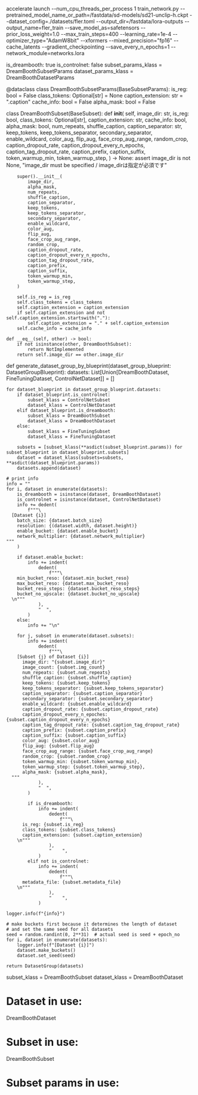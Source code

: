 accelerate launch --num_cpu_threads_per_process 1 train_network.py 
    --pretrained_model_name_or_path=/fastdata/sd-models/sd21-unclip-h.ckpt
    --dataset_config=./datasets/fler.toml 
    --output_dir=/fastdata/lora-outputs 
    --output_name=fler_train 
    --save_model_as=safetensors 
    --prior_loss_weight=1.0 
    --max_train_steps=400 
    --learning_rate=1e-4 
    --optimizer_type="AdamW8bit" 
    --xformers 
    --mixed_precision="fp16" 
    --cache_latents 
    --gradient_checkpointing
    --save_every_n_epochs=1 
    --network_module=networks.lora

is_dreambooth: true
is_controlnet: false
subset_params_klass = DreamBoothSubsetParams
dataset_params_klass = DreamBoothDatasetParams

@dataclass
class DreamBoothSubsetParams(BaseSubsetParams):
    is_reg: bool = False
    class_tokens: Optional[str] = None
    caption_extension: str = ".caption"
    cache_info: bool = False
    alpha_mask: bool = False

class DreamBoothSubset(BaseSubset):
    def __init__(
        self,
        image_dir: str,
        is_reg: bool,
        class_tokens: Optional[str],
        caption_extension: str,
        cache_info: bool,
        alpha_mask: bool,
        num_repeats,
        shuffle_caption,
        caption_separator: str,
        keep_tokens,
        keep_tokens_separator,
        secondary_separator,
        enable_wildcard,
        color_aug,
        flip_aug,
        face_crop_aug_range,
        random_crop,
        caption_dropout_rate,
        caption_dropout_every_n_epochs,
        caption_tag_dropout_rate,
        caption_prefix,
        caption_suffix,
        token_warmup_min,
        token_warmup_step,
    ) -> None:
        assert image_dir is not None, "image_dir must be specified / image_dirは指定が必須です"

        super().__init__(
            image_dir,
            alpha_mask,
            num_repeats,
            shuffle_caption,
            caption_separator,
            keep_tokens,
            keep_tokens_separator,
            secondary_separator,
            enable_wildcard,
            color_aug,
            flip_aug,
            face_crop_aug_range,
            random_crop,
            caption_dropout_rate,
            caption_dropout_every_n_epochs,
            caption_tag_dropout_rate,
            caption_prefix,
            caption_suffix,
            token_warmup_min,
            token_warmup_step,
        )

        self.is_reg = is_reg
        self.class_tokens = class_tokens
        self.caption_extension = caption_extension
        if self.caption_extension and not self.caption_extension.startswith("."):
            self.caption_extension = "." + self.caption_extension
        self.cache_info = cache_info

    def __eq__(self, other) -> bool:
        if not isinstance(other, DreamBoothSubset):
            return NotImplemented
        return self.image_dir == other.image_dir

def generate_dataset_group_by_blueprint(dataset_group_blueprint: DatasetGroupBlueprint):
    datasets: List[Union[DreamBoothDataset, FineTuningDataset, ControlNetDataset]] = []

    for dataset_blueprint in dataset_group_blueprint.datasets:
        if dataset_blueprint.is_controlnet:
            subset_klass = ControlNetSubset
            dataset_klass = ControlNetDataset
        elif dataset_blueprint.is_dreambooth:
            subset_klass = DreamBoothSubset
            dataset_klass = DreamBoothDataset
        else:
            subset_klass = FineTuningSubset
            dataset_klass = FineTuningDataset

        subsets = [subset_klass(**asdict(subset_blueprint.params)) for subset_blueprint in dataset_blueprint.subsets]
        dataset = dataset_klass(subsets=subsets, **asdict(dataset_blueprint.params))
        datasets.append(dataset)

    # print info
    info = ""
    for i, dataset in enumerate(datasets):
        is_dreambooth = isinstance(dataset, DreamBoothDataset)
        is_controlnet = isinstance(dataset, ControlNetDataset)
        info += dedent(
            f"""\
      [Dataset {i}]
        batch_size: {dataset.batch_size}
        resolution: {(dataset.width, dataset.height)}
        enable_bucket: {dataset.enable_bucket}
        network_multiplier: {dataset.network_multiplier}
    """
        )

        if dataset.enable_bucket:
            info += indent(
                dedent(
                    f"""\
        min_bucket_reso: {dataset.min_bucket_reso}
        max_bucket_reso: {dataset.max_bucket_reso}
        bucket_reso_steps: {dataset.bucket_reso_steps}
        bucket_no_upscale: {dataset.bucket_no_upscale}
      \n"""
                ),
                "  ",
            )
        else:
            info += "\n"

        for j, subset in enumerate(dataset.subsets):
            info += indent(
                dedent(
                    f"""\
        [Subset {j} of Dataset {i}]
          image_dir: "{subset.image_dir}"
          image_count: {subset.img_count}
          num_repeats: {subset.num_repeats}
          shuffle_caption: {subset.shuffle_caption}
          keep_tokens: {subset.keep_tokens}
          keep_tokens_separator: {subset.keep_tokens_separator}
          caption_separator: {subset.caption_separator}
          secondary_separator: {subset.secondary_separator}
          enable_wildcard: {subset.enable_wildcard}
          caption_dropout_rate: {subset.caption_dropout_rate}
          caption_dropout_every_n_epoches: {subset.caption_dropout_every_n_epochs}
          caption_tag_dropout_rate: {subset.caption_tag_dropout_rate}
          caption_prefix: {subset.caption_prefix}
          caption_suffix: {subset.caption_suffix}
          color_aug: {subset.color_aug}
          flip_aug: {subset.flip_aug}
          face_crop_aug_range: {subset.face_crop_aug_range}
          random_crop: {subset.random_crop}
          token_warmup_min: {subset.token_warmup_min},
          token_warmup_step: {subset.token_warmup_step},
          alpha_mask: {subset.alpha_mask},
      """
                ),
                "  ",
            )

            if is_dreambooth:
                info += indent(
                    dedent(
                        f"""\
          is_reg: {subset.is_reg}
          class_tokens: {subset.class_tokens}
          caption_extension: {subset.caption_extension}
        \n"""
                    ),
                    "    ",
                )
            elif not is_controlnet:
                info += indent(
                    dedent(
                        f"""\
          metadata_file: {subset.metadata_file}
        \n"""
                    ),
                    "    ",
                )

    logger.info(f"{info}")

    # make buckets first because it determines the length of dataset
    # and set the same seed for all datasets
    seed = random.randint(0, 2**31)  # actual seed is seed + epoch_no
    for i, dataset in enumerate(datasets):
        logger.info(f"[Dataset {i}]")
        dataset.make_buckets()
        dataset.set_seed(seed)

    return DatasetGroup(datasets)




subset_klass = DreamBoothSubset
dataset_klass = DreamBoothDataset

# Dataset in use:

DreamBoothDataset

# Subset in use:

DreamBoothSubset

# Subset params in use:

